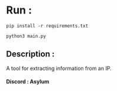 # Run : 

```
pip install -r requirements.txt
```
```
python3 main.py
```
## Description :
A tool for extracting information from an IP.

#### Discord : Asylum
